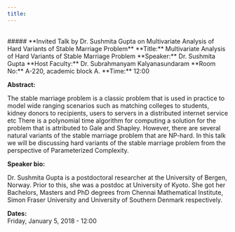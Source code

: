 ```yaml
---
title: 
---
```

<br>
##### **Invited Talk by Dr. Sushmita Gupta on Multivariate Analysis of Hard Variants of Stable Marriage Problem**  
**Title:** Multivariate Analysis of Hard Variants of Stable Marriage Problem  
**Speaker:** Dr. Sushmita Gupta  
**Host Faculty:**  Dr. Subrahmanyam Kalyanasundaram  
**Room No:** A-220, academic block A.  
**Time:** 12:00  

**Abstract:**

The stable marriage problem is a classic problem that is used in practice to model wide ranging scenarios such as matching colleges to students, kidney donors to recipients,  users to servers in a distributed internet service etc There is a polynomial time algorithm for computing a solution for the problem that is attributed to Gale and Shapley. However, there are several natural variants of the stable marriage problem that are NP-hard.  In this talk we will be discussing hard variants of the stable marriage problem from the perspective of Parameterized Complexity.

**Speaker bio:**

Dr. Sushmita Gupta is a postdoctoral researcher at the University of Bergen, Norway. Prior to this, she was a postdoc at University of Kyoto. She got her Bachelors, Masters and PhD degrees from Chennai Mathematical Institute, Simon Fraser University and University of Southern Denmark respectively.
 
**Dates:**  
Friday, January 5, 2018 - 12:00